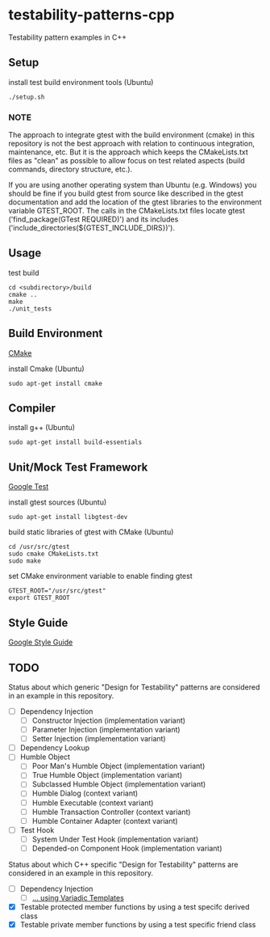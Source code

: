 # testability-patterns-cpp
Testability pattern examples in C++

## Setup

install test build environment tools (Ubuntu)

    ./setup.sh

### NOTE

The approach to integrate gtest with the build environment (cmake) in this
repository is not the best approach with relation to continuous integration,
maintenance, etc. But it is the approach which keeps the CMakeLists.txt files as
"clean" as possible to allow focus on test related aspects (build commands,
directory structure, etc.).

If you are using another operating system than Ubuntu (e.g. Windows) you should
be fine if you build gtest from source like described in the gtest documentation
and add the location of the gtest libraries to the environment variable
GTEST_ROOT. The calls in the CMakeLists.txt files locate gtest
('find_package(GTest REQUIRED)') and its includes
('include_directories(${GTEST_INCLUDE_DIRS})').

## Usage

test build

    cd <subdirectory>/build
    cmake ..
    make
    ./unit_tests

## Build Environment

[CMake](https://cmake.org/)

install Cmake (Ubuntu)

    sudo apt-get install cmake

## Compiler

install g++ (Ubuntu)

    sudo apt-get install build-essentials

## Unit/Mock Test Framework

[Google Test](https://github.com/google/googletest)

install gtest sources (Ubuntu)

    sudo apt-get install libgtest-dev

build static libraries of gtest with CMake (Ubuntu)

    cd /usr/src/gtest
    sudo cmake CMakeLists.txt
    sudo make

set CMake environment variable to enable finding gtest

    GTEST_ROOT="/usr/src/gtest"
    export GTEST_ROOT

## Style Guide

[Google Style Guide](https://google.github.io/styleguide/cppguide.html)

## TODO

Status about which generic "Design for Testability" patterns are considered in an example in this repository.

- [ ] Dependency Injection
  - [ ] Constructor Injection (implementation variant)
  - [ ] Parameter Injection (implementation variant)
  - [ ] Setter Injection (implementation variant)
- [ ] Dependency Lookup
- [ ] Humble Object
  - [ ] Poor Man's Humble Object (implementation variant)
  - [ ] True Humble Object (implementation variant)
  - [ ] Subclassed Humble Object (implementation variant)
  - [ ] Humble Dialog (context variant)
  - [ ] Humble Executable (context variant)
  - [ ] Humble Transaction Controller (context variant)
  - [ ] Humble Container Adapter (context variant)
- [ ] Test Hook
  - [ ] System Under Test Hook (implementation variant)
  - [ ] Depended-on Component Hook (implementation variant)

Status about which C++ specific "Design for Testability" patterns are considered in an example in this repository.

- [ ] Dependency Injection
  - [ ] [... using Variadic Templates](http://gpfault.net/posts/dependency-injection-cpp.txt.html)
- [x] Testable protected member functions by using a test specifc derived class
- [x] Testable private member functions by using a test specific friend class
